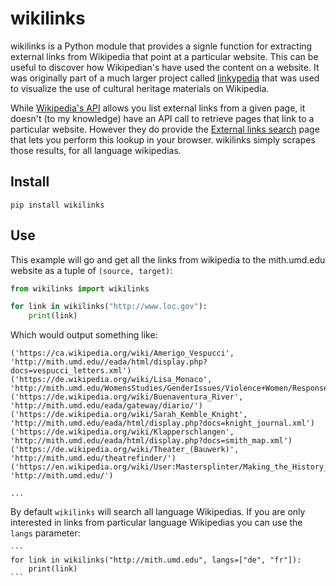 # wikilinks

wikilinks is a Python module that provides a signle function for extracting
external links from Wikipedia that point at a particular website. This can be
useful to discover how Wikipedian's have used the content on a website. It was
originally part of a much larger project called [linkypedia] that was used to
visualize the use of cultural heritage materials on Wikipedia.

While [Wikipedia's API] allows you list external links from a given page, it
doesn't (to my knowledge) have an API call to retrieve pages that link to a
particular website. However they do provide the [External links search] page
that lets you perform this lookup in your browser. wikilinks simply scrapes
those results, for all language wikipedias.

## Install

    pip install wikilinks

## Use

This example will go and get all the links from wikipedia to the mith.umd.edu
website as a tuple of `(source, target)`:

```python
from wikilinks import wikilinks

for link in wikilinks("http://www.loc.gov"):
    print(link)
```

Which would output something like:

```
('https://ca.wikipedia.org/wiki/Amerigo_Vespucci', 'http://mith.umd.edu//eada/html/display.php?docs=vespucci_letters.xml')
('https://de.wikipedia.org/wiki/Lisa_Monaco', 'http://mith.umd.edu/WomensStudies/GenderIssues/Violence+Women/ResponsetoRape/introduction')
('https://de.wikipedia.org/wiki/Buenaventura_River', 'http://mith.umd.edu/eada/gateway/diario/')
('https://de.wikipedia.org/wiki/Sarah_Kemble_Knight', 'http://mith.umd.edu/eada/html/display.php?docs=knight_journal.xml')
('https://de.wikipedia.org/wiki/Klapperschlangen', 'http://mith.umd.edu/eada/html/display.php?docs=smith_map.xml')
('https://de.wikipedia.org/wiki/Theater_(Bauwerk)', 'http://mith.umd.edu/theatrefinder/')
('https://en.wikipedia.org/wiki/User:Mastersplinter/Making_the_History_of_1989', 'http://mith.umd.edu/')

...

```

By default `wikilinks` will search all language Wikipedias. If you are only
interested in links from particular language Wikipedias you can use the `langs`
parameter:

    ```
    for link in wikilinks("http://mith.umd.edu", langs=["de", "fr"]):
        print(link)
    ```

[Wikipedia's API]: https://en.wikipedia.org/w/api.php
[External links search]: https://en.wikipedia.org/wiki/Special:LinkSearch
[Linkypedia]: https://github.com/edsu/linkypedia
